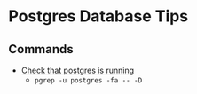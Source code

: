 
# Postgres Database Tips


## Commands

- [Check that postgres is running](https://mydbanotebook.org/post/troubleshooting-01/)
  + ```pgrep -u postgres -fa -- -D```


